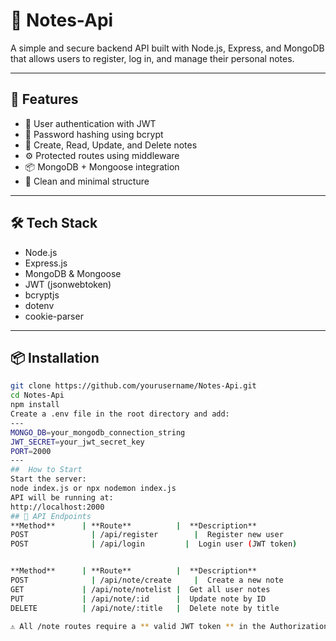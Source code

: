 # 📒 Notes-Api

A simple and secure backend API built with Node.js, Express, and MongoDB that allows users to register, log in, and manage their personal notes.

---

## 🚀 Features

- 🔐 User authentication with JWT
- 🔑 Password hashing using bcrypt
- 📝 Create, Read, Update, and Delete notes
- ⚙️ Protected routes using middleware
- 📦 MongoDB + Mongoose integration
- 🧹 Clean and minimal structure

---

## 🛠️ Tech Stack

- Node.js
- Express.js
- MongoDB & Mongoose
- JWT (jsonwebtoken)
- bcryptjs
- dotenv
- cookie-parser

---

## 📦 Installation

```bash
git clone https://github.com/yourusername/Notes-Api.git
cd Notes-Api
npm install
Create a .env file in the root directory and add:
---
MONGO_DB=your_mongodb_connection_string
JWT_SECRET=your_jwt_secret_key
PORT=2000
---
##  How to Start
Start the server:
node index.js or npx nodemon index.js
API will be running at:
http://localhost:2000
## 📮 API Endpoints
**Method**      | **Route**          |	**Description**
POST	          | /api/register	     |  Register new user
POST	          | /api/login	       |  Login user (JWT token)


**Method**      | **Route**          |	**Description**
POST	          | /api/note/create	 |  Create a new note
GET	            | /api/note/notelist |  Get all user notes
PUT	            | /api/note/:id	     |  Update note by ID
DELETE          | /api/note/:title	 |  Delete note by title

⚠️ All /note routes require a ** valid JWT token ** in the Authorization header.


